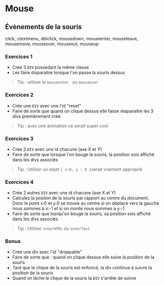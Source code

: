 # Mouse

## Évènements de la souris

click, ctextmenu, dblclick, mousedown, mouseenter, mouseleave, mousemove, mouseover, mouseout, mouseup

### Exercices 1
- Crée 3 `DIV` possedant la même classe 
- Les faire disparaitre lorsque l'on passe la souris dessus
 
> Tip : utiliser le `mouseenter ` ou `mouseover `

### Exercices 2
- Crée une `DIV` avec une l'id "reset"
- Faire de sorte que quand on clique dessus elle fasse réaparaitre les 3 divs premièrement créé

> Tip : avec une animation ce serait super cool
 
### Exercices 3
- Crée 2 `DIV` avec une id chacune (axe X et Y)
- Faire de sorte que lorsque l'on bouge la souris, la position sois affiché dans les divs associés

> Tip : Utiliser un objet `{ x:0, y : 0 }`serait vraiment approprié

### Exercices 4
- Crée 2 autres `DIV` avec une id chacune (axe X et Y)
- Calculez la positon de la souris par rapport au centre du document. Donc le point x:0 et y:0 se trouve au centre si on déplace vers la gauche nous sommes a x:-1 et si on monte nous sommes a y:-1
- Faire de sorte que losrqu'on bouge la souris, sa position sois affiché dans les divs associés

> Tip : Utiliser `innerHTML` ou `innerText`

### Bonus 
- Crée une div avec l'id "droppable"
- Faire de sorte que : quand on clique dessus elle suive la position de la souris
- Tant que le clique de la souris est enfoncé, la div continue à suivre la position de la souris
- Quand on lâche le clique de la souris la `DIV` s'arrête de suivre
